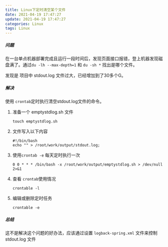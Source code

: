 ```yaml
---
title: Linux下定时清空某个文件
date: 2021-04-19 17:47:27
update: 2021-04-19 17:47:27
categories: Linux
tags: Linux
---
```




##### 问题

在一台单点机器部署完成且运行一段时间后，发现页面接口报错，登上机器发现磁盘满了。通过`du -lh --max-depth=1` 和 `du -sh *` 找出是哪个文件。

发现是 项目中 stdout.log 文件过大，已经增加到了30多个G。



##### 解决

使用 `crontab`定时执行清空stdout.log文件的命令。

1. 准备一个 emptystdlog.sh 文件

   ```shell
   touch emptystdlog.sh
   ```

2. 文件写入以下内容

   ```shell
   #!/bin/bash
   echo "" > /root/work/output/stdout.log;
   ```

3. 使用`crontab -e` 每天定时执行一次

   ```shell
   0 0 * * * /bin/bash -x /root/work/output/emptystdlog.sh > /dev/null 2>&1
   ```

4. 查看 `crontab`使用情况

   ```shell
   crontable -l
   ```

5. 编辑或删除定时任务

   ```shell
   crontable -e
   ```



##### 总结

这不是解决这个问题的好办法，应该通过设置 `logback-spring.xml` 文件来控制 stdout.log 文件



